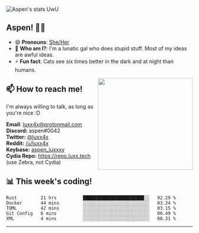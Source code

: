![Aspen's stats UwU](https://github-readme-stats.vercel.app/api?username=aspenluxxxy&show_icons=true&theme=onedark)

## Aspen! 🏳️‍⚧️

 - 😄 **Pronouns**: [She/Her](https://www.mypronouns.org/she-her)
 - 👩 **Who am I?**: I'm a lunatic gal who does stupid stuff. Most of my ideas are awful ideas.  
 - ⚡ **Fun fact**: <!--START_SECTION:catfact-->Cats see six times better in the dark and at night than humans.<!--END_SECTION:catfact-->
 
<img align="right" src="https://raw.githubusercontent.com/aspenluxxxy/aspenluxxxy/master/crab.jpg" width="256px" height="247px" />  

## 📫 How to reach me!
I'm always willing to talk, as long as you're nice :D

**Email**: luxx4x@protonmail.com  
**Discord:** aspen#0042  
**Twitter:** [@luxx4x](https://twitter.com/luxx4x)  
**Reddit:** [/u/luxx4x](https://reddit.com/user/luxx4x/)  
**Keybase:** [aspen_luxxxy](https://keybase.io/aspen_luxxxy)  
**Cydia Repo:** https://repo.luxx.tech (use Zebra, not Cydia)

## 📊 **This week's coding!**
<!--START_SECTION:waka-->
```text
Rust         21 hrs          ███████████████████████░░   92.29 % 
Docker       44 mins         ░░░░░░░░░░░░░░░░░░░░░░░░░   03.24 % 
TOML         42 mins         ░░░░░░░░░░░░░░░░░░░░░░░░░   03.15 % 
Git Config   6 mins          ░░░░░░░░░░░░░░░░░░░░░░░░░   00.49 % 
XML          4 mins          ░░░░░░░░░░░░░░░░░░░░░░░░░   00.31 %
```
<!--END_SECTION:waka-->

-------
